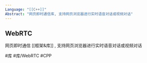 ```yaml
---
Language: "[[C++]]"
Abstract: "网页即时通信库, 支持网页浏览器进行实时语音对话或视频对话"
---
```


## WebRTC
网页即时通信 [[框架&库]] , 支持网页浏览器进行实时语音对话或视频对话

#库 #库/WebRTC #CPP